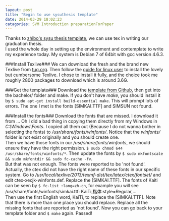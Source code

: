 ```yaml
---
layout: post
title: "Begin to use sysuthesis template"
date: 2014-03-29 18:02:23
catagories: SVM Introduction preparationForPaper
---
```


Thanks to [zhibo's sysu thesis template](https://github.com/zhibo/sysuthesis), we can use tex in writing our graduation thesis.  
I used the whole day in setting up the environment and contemplate to write my experience today. My system is Debian 7 of 64bit with gcc version 4.6.3.  

###Install Texlive###
We can download the fresh and the brand new Texlive from [tug.org](https://www.tug.org/texlive/). Then follow the [guide for linux user](https://www.tug.org/texlive/quickinstall.html) to install the lovely but cumbersome Texlive. I chose to install it fully, and the choice took me roughly 2800 packages to download which is around 3.6G.  

###Get the template###
Download the [template from Github](https://github.com/zhibo/sysuthesis), then get into the bachelor/ folder and make. If you don't have *make*, you should install it by ``$ sudo apt-get install build-essential make``. This will prompt lots of errors. The one I met is the fonts [SIMKAI.TTF] and SIMSUN not found.

###Install the fonts###
Download the fonts that are missed. I download it from ... Oh I did a bad thing in copying them directly from my Windows in *C:\Windows\Fonts*. I copied all them out (Because I do not wanna bother in selecting the fonts) to */usr/share/fonts/winfonts/*. Notice that the *winfonts/* folder is not exist originally and you should create one.  
Then we have those fonts in our */usr/share/fonts/winfonts*, we should ensure they have the right permission. ``$ sudo chmod 644 /usr/share/fonts/winfonts/*``. Then update the fonts by ``$ sudo mkfontscale && sudo mkfontdir && sudo fc-cache -fv``.  
But that was not enough. The fonts were reported to be 'not found'. Actually, the ctex did not have the right name of these fonts in our specific system. Go to 
*/usr/local/texlive/2013/texmf-dist/tex/latex/ctex/fontset/* and edit ctex-xecjk-winfonts.def. Replace the [SIMKAI.TTF]. The fonts of Kaiti can be seen by ``$ fc-list :lang=zh-cn``, for example you will see  
    /usr/share/fonts/winfonts/simkai.ttf: KaiTi,楷体:style=Regular,...  
Then use the first English word, KaiTi, to replace the [SIMKAI.TTF]. Note that there is more than one place you should replace. Replace all the missing fonts that are reported as 'not found'. Now you can go back to your template folder and ``$ make`` again. Passed!

